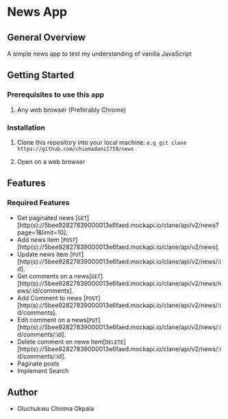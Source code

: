 # News App
## General Overview
A simple news app to test my understanding of vanilla JavaScript
 
## Getting Started

### Prerequisites to use this app
1. Any web browser (Preferably Chrome)
 

### Installation
1. Clone this repository into your local machine:
```e.g git clone https://github.com/chiomadans1759/news``` 

2. Open on a web browser 


 
## Features

 ### Required Features
- Get paginated news [`GET`][http(s)://5bee92827839000013e6faed.mockapi.io/clane/api/v2/news?page=1&limit=10].
- Add news item [`POST`][http(s)://5bee92827839000013e6faed.mockapi.io/clane/api/v2/news].
- Update news item [`PUT`][http(s)://5bee92827839000013e6faed.mockapi.io/clane/api/v2/news/:id].
- Get comments on a news[`GET`][http(s)://5bee92827839000013e6faed.mockapi.io/clane/api/v2/news/news/:id/comments].
- Add Comment to news [`POST`][http(s)://5bee92827839000013e6faed.mockapi.io/clane/api/v2/news/:id/comments].
- Edit comment on a news[`PUT`][http(s)://5bee92827839000013e6faed.mockapi.io/clane/api/v2/news/:id/comments/:id].
- Delete comment on news item[`DELETE`] [http(s)://5bee92827839000013e6faed.mockapi.io/clane/api/v2/news/:id/comments/:id].
- Paginate posts
- Implement Search

## Author

- Oluchukwu Chioma Okpala
